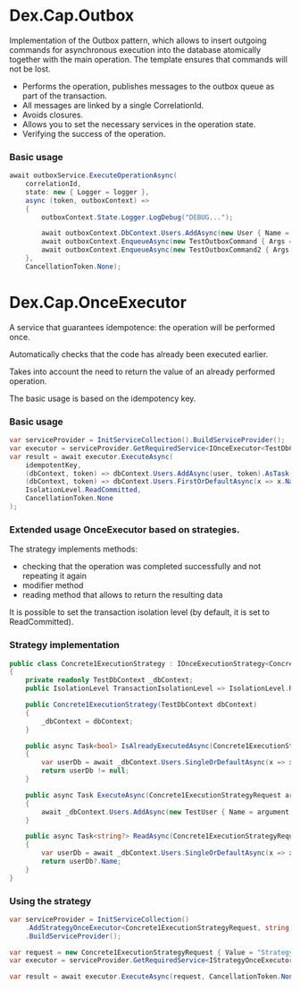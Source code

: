 # Dex.Cap.Outbox

Implementation of the Outbox pattern, which allows to insert outgoing commands for asynchronous execution into the database atomically together with the main operation.
The template ensures that commands will not be lost.

* Performs the operation, publishes messages to the outbox queue as part of the transaction.
* All messages are linked by a single CorrelationId.
* Avoids closures.
* Allows you to set the necessary services in the operation state.
* Verifying the success of the operation.

### Basic usage
```csharp
await outboxService.ExecuteOperationAsync(
    correlationId,
    state: new { Logger = logger },
    async (token, outboxContext) =>
    {
        outboxContext.State.Logger.LogDebug("DEBUG...");

        await outboxContext.DbContext.Users.AddAsync(new User { Name = name }, token);
        await outboxContext.EnqueueAsync(new TestOutboxCommand { Args = "Command1" }, token);
        await outboxContext.EnqueueAsync(new TestOutboxCommand2 { Args = "Command2" }, token);
    },
    CancellationToken.None);
```

# Dex.Cap.OnceExecutor

A service that guarantees idempotence: the operation will be performed once.

Automatically checks that the code has already been executed earlier.

Takes into account the need to return the value of an already performed operation.

The basic usage is based on the idempotency key.

### Basic usage
```csharp
var serviceProvider = InitServiceCollection().BuildServiceProvider();
var executor = serviceProvider.GetRequiredService<IOnceExecutor<TestDbContext>>();
var result = await executor.ExecuteAsync(
    idempotentKey,
    (dbContext, token) => dbContext.Users.AddAsync(user, token).AsTask(),
    (dbContext, token) => dbContext.Users.FirstOrDefaultAsync(x => x.Name == "Name", token),
    IsolationLevel.ReadCommitted,
    CancellationToken.None
);
```

### Extended usage OnceExecutor based on strategies.

The strategy implements methods:
* checking that the operation was completed successfully and not repeating it again
* modifier method
* reading method that allows to return the resulting data

It is possible to set the transaction isolation level (by default, it is set to ReadCommitted).

### Strategy implementation
```csharp
public class Concrete1ExecutionStrategy : IOnceExecutionStrategy<Concrete1ExecutionStrategyRequest, string>
{
    private readonly TestDbContext _dbContext;
    public IsolationLevel TransactionIsolationLevel => IsolationLevel.RepeatableRead;

    public Concrete1ExecutionStrategy(TestDbContext dbContext)
    {
        _dbContext = dbContext;
    }

    public async Task<bool> IsAlreadyExecutedAsync(Concrete1ExecutionStrategyRequest argument, CancellationToken cancellationToken)
    {
        var userDb = await _dbContext.Users.SingleOrDefaultAsync(x => x.Name == argument.Value, cancellationToken);
        return userDb != null;
    }

    public async Task ExecuteAsync(Concrete1ExecutionStrategyRequest argument, CancellationToken cancellationToken)
    {
        await _dbContext.Users.AddAsync(new TestUser { Name = argument.Value, Years = 18 }, cancellationToken);
    }

    public async Task<string?> ReadAsync(Concrete1ExecutionStrategyRequest argument, CancellationToken cancellationToken)
    {
        var userDb = await _dbContext.Users.SingleOrDefaultAsync(x => x.Name == argument.Value, cancellationToken);
        return userDb?.Name;
    }
}
```

### Using the strategy
```csharp
var serviceProvider = InitServiceCollection()
    .AddStrategyOnceExecutor<Concrete1ExecutionStrategyRequest, string, Concrete1ExecutionStrategy, TestDbContext>()
    .BuildServiceProvider();

var request = new Concrete1ExecutionStrategyRequest { Value = "StrategyOnceExecuteTest1" };
var executor = serviceProvider.GetRequiredService<IStrategyOnceExecutor<Concrete1ExecutionStrategyRequest, string>>();

var result = await executor.ExecuteAsync(request, CancellationToken.None);
```